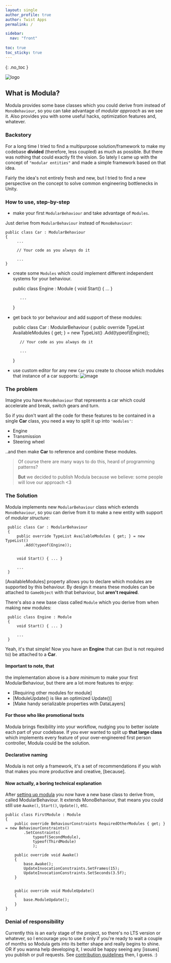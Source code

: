 ```yaml
---
layout: single
author_profile: true
author: Twist Apps
permalink: /

sidebar:
  nav: "front"
  
toc: true
toc_sticky: true
---
```

{: .no_toc }

![logo](https://user-images.githubusercontent.com/26601205/157171576-6774cfdf-e63d-484e-a954-60717e3eb3ad.png)

## What is Modula?
Modula provides some base classes which you could derive from instead of `MonoBehaviour`,
so you can take advantage of _modular approach_ as we see it.
Also provides you with some useful hacks, optimization features and, whatever.

### Backstory
For a long time I tried to find a multipurpose solution/framework to make my codebase 
**divided** (therefore, less coupled) as much as possible.
But there was nothing that could exactly fit the vision. 
So lately I came up with the concept of `"modular entities"` and made 
a simple framework based on that idea.

Fairly the idea's not entirely fresh and new, but I tried to find 
a new perspective on the concept to solve common engineering bottlenecks in Unity.

### How to use, step-by-step
- make your first `ModularBehaviour` and take advantage of `Modules`.

Just derive from `ModularBehaviour` instead of `MonoBehaviour`:
    
    public class Car : ModularBehaviour
    {
         ...
         
         // Your code as you always do it
         
         ...
    }

- create some `Modules` which could implement different independent systems for your behaviour.


     public class Engine : Module 
     {
         void Start() { ... }
         
         ...
     }

- get back to yor behaviour and add support of these modules:


    public class Car : ModularBehaviour
    {
          public override TypeList AvailableModules { get; } = new TypeList()
             .Add(typeof(Engine));
         
         // Your code as you always do it
         
         ...
    }

- use custom editor for any new `Car` you create to choose which modules that instance of a car supports:
![image](~/resources/ModuleDependencies.png)

### The problem
Imagine you have `MonoBehaviour` that represents a car 
which could accelerate and break, switch gears and turn.

So if you don't want all the code for these features to be contained 
in a single **Car** class, you need a way to split it up into `'modules'`:
- Engine
- Transmission
- Steering wheel

..and then make **Car** to reference and combine these modules.

> Of course there are many ways to do this, heard of programming patterns? 
> 
>**But** we decided to publish Modula because we believe:
> some people will love our approach <3

### The Solution
 Modula implements new `ModularBehaviour` class which extends `MonoBehaviour`,
 so you can derive from it to make a new entity with support of _modular structure_:
 
     public class Car : ModularBehaviour
     {
         public override TypeList AvailableModules { get; } = new TypeList()
            .Add(typeof(Engine));
         
         
         void Start() { ... }
         
         ...
     }
[AvailableModules] property allows you to declare which modules are supported by this behaviour.
By design it means these modules can be attached to `GameObject` with that behaviour, but **aren't required**.
 
 There's also a new base class called `Module` which you derive from 
 when making new modules:
     
     public class Engine : Module 
     {
         void Start() { ... }
         
         ...
     }
     
Yeah, it's that simple! Now you have an **Engine** that can (but is not required to) be attached to a **Car**.


#### Important to note, that
the implementation above is a _bare minimum_ to make your first ModularBehaviour, but there are a lot more features to enjoy:
- [Requiring other modules for module]
- [ModuleUpdate() is like an optimized Update()]
- [Make handy serializable properties with DataLayers]

#### For those who like promotional texts
Modula brings flexibility into your workflow, nudging you to better isolate each part of your codebase.
If you ever wanted to split up **that large class** which implements every feature of your over-engineered first person controller, Modula could be the solution.

#### Declarative naming

Modula is not only a framework, it's a set of recommendations if you wish that makes you more productive and creative, [because].

#### Now actually, a boring technical explanation
After [setting up modula](installation.md) you now have a new base class to derive from, called ModularBehaviour.
It extends MonoBehaviour, that means you could still use `Awake()`, `Start()`, `Update()`, etc.

    public class FirstModule : Module
    {
        public override BehaviourConstraints RequiredOtherModules { get; } = new BehaviourConstraints()
            .SetConstraints(
                typeof(SecondModule),
                typeof(ThirdModule)
                );
    
        public override void Awake()
        {
            base.Awake();
            UpdateInvocationConstraints.SetFrames(15);
            UpdateInvocationConstraints.SetSeconds(3.5f);
        }
    
    
        public override void ModuleUpdate()
        {
            base.ModuleUpdate();
        }
    }


### Denial of responsibility
Currently this is an early stage of the project, so there's no LTS version or whatever, so I encourage you to use it
only if you're ready to wait a couple of months so Modula gets into its better shape and really begins to shine.
OR if you wanna help developing it, I would be happy seeing any [issues] you publish or pull requests.
See [contribution guidelines](contribution-guide.md) then, I guess. :)